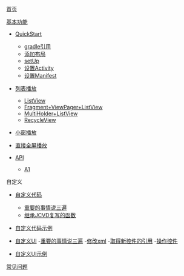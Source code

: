 [首页](https://github.com/lipangit/JieCaoVideoPlayer/wiki#1)

[基本功能](https://github.com/lipangit/JieCaoVideoPlayer/wiki/API)

- [QuickStart](https://github.com/lipangit/JieCaoVideoPlayer/wiki/QuickStart)

  - [gradle引用](https://github.com/lipangit/JieCaoVideoPlayer/wiki/QuickStart#1-%E6%B7%BB%E5%8A%A0gradle%E5%BC%95%E7%94%A8)
  - [添加布局](https://github.com/lipangit/JieCaoVideoPlayer/wiki/QuickStart#2-%E6%B7%BB%E5%8A%A0%E5%B8%83%E5%B1%80)
  - [setUp](https://github.com/lipangit/JieCaoVideoPlayer/wiki/QuickStart#3-%E8%AE%BE%E7%BD%AE%E8%A7%86%E9%A2%91%E5%9C%B0%E5%9D%80%E7%BC%A9%E7%95%A5%E5%9B%BE%E5%9C%B0%E5%9D%80%E6%A0%87%E9%A2%98)
  - [设置Activity](https://github.com/lipangit/JieCaoVideoPlayer/wiki/QuickStart#4-%E5%9C%A8%E5%8C%85%E5%90%AB%E6%92%AD%E6%94%BE%E6%8E%A7%E4%BB%B6%E7%9A%84activity%E4%B8%AD%E5%8A%A0%E5%85%A5%E5%A6%82%E4%B8%8B%E4%BB%A3%E7%A0%81)
  - [设置Manifest](https://github.com/lipangit/JieCaoVideoPlayer/wiki/QuickStart#5-%E5%8C%85%E5%90%AB%E6%8E%A7%E4%BB%B6%E7%9A%84activity%E5%9C%A8manifest%E4%B8%AD%E7%9A%84%E8%AE%BE%E7%BD%AE)

- [列表播放](https://github.com/lipangit/JieCaoVideoPlayer/wiki/%E5%88%97%E8%A1%A8%E6%92%AD%E6%94%BE)
  
  - [ListView](https://github.com/lipangit/JieCaoVideoPlayer/wiki/%E5%88%97%E8%A1%A8%E6%92%AD%E6%94%BE#1-listview%E6%99%AE%E9%80%9A%E5%88%97%E8%A1%A8%E5%8F%82%E8%80%83demo%E7%9A%84videolistadapterjava)
  - [Fragment+ViewPager+ListView](https://github.com/lipangit/JieCaoVideoPlayer/wiki/%E5%88%97%E8%A1%A8%E6%92%AD%E6%94%BE#2-fragment--viewpager--listview%E7%9A%84%E5%88%97%E8%A1%A8%E6%92%AD%E6%94%BE%E5%8F%82%E8%80%83demo%E7%9A%84listviewviewpageractivityjava)
  - [MultiHolder+ListView](https://github.com/lipangit/JieCaoVideoPlayer/wiki/%E5%88%97%E8%A1%A8%E6%92%AD%E6%94%BE#3-multiholder--listview%E7%9A%84%E5%88%97%E8%A1%A8%E6%92%AD%E6%94%BE%E5%8F%82%E8%80%83demo%E7%9A%84listviewmultiholderactivityjava)
  - [RecycleView](https://github.com/lipangit/JieCaoVideoPlayer/wiki/%E5%88%97%E8%A1%A8%E6%92%AD%E6%94%BE#4-recycleview%E7%9A%84%E5%88%97%E8%A1%A8%E6%92%AD%E6%94%BE%E5%8F%82%E8%80%83demo%E7%9A%84recyclerviewvideoadapterjava)

- [小窗播放](https://github.com/lipangit/JieCaoVideoPlayer/wiki/%E5%B0%8F%E7%AA%97%E6%92%AD%E6%94%BE)
- [直接全屏播放](https://github.com/lipangit/JieCaoVideoPlayer/wiki/%E7%9B%B4%E6%8E%A5%E5%85%A8%E5%B1%8F%E6%92%AD%E6%94%BE)

- [API]()
  - [A1]()

自定义

- [自定义代码](https://github.com/lipangit/JieCaoVideoPlayer/wiki/%E8%87%AA%E5%AE%9A%E4%B9%89%E4%BB%A3%E7%A0%81)
  
  - [重要的事情说三遍](https://github.com/lipangit/JieCaoVideoPlayer/wiki/%E8%87%AA%E5%AE%9A%E4%B9%89%E4%BB%A3%E7%A0%81#%E9%87%8D%E8%A6%81%E7%9A%84%E4%BA%8B%E6%83%85%E8%AF%B4%E4%B8%89%E9%81%8D)
  - [继承JCVD复写的函数](https://github.com/lipangit/JieCaoVideoPlayer/wiki/%E8%87%AA%E5%AE%9A%E4%B9%89%E4%BB%A3%E7%A0%81#%E7%BB%A7%E6%89%BFjcvideoplayerstandard%E5%A4%8D%E5%86%99%E7%9A%84%E5%87%BD%E6%95%B0)

- [自定义代码示例](https://github.com/lipangit/JieCaoVideoPlayer/wiki/%E8%87%AA%E5%AE%9A%E4%B9%89%E4%BB%A3%E7%A0%81%E7%A4%BA%E4%BE%8B)

- [自定义UI](https://github.com/lipangit/JieCaoVideoPlayer/wiki/%E8%87%AA%E5%AE%9A%E4%B9%89UI)
  -[重要的事情说三遍](https://github.com/lipangit/JieCaoVideoPlayer/wiki/%E8%87%AA%E5%AE%9A%E4%B9%89UI#%E9%87%8D%E8%A6%81%E7%9A%84%E4%BA%8B%E6%83%85%E8%AF%B4%E4%B8%89%E9%81%8D)
  -[修改xml](https://github.com/lipangit/JieCaoVideoPlayer/wiki/%E8%87%AA%E5%AE%9A%E4%B9%89UI#%E4%BF%AE%E6%94%B9xml)
  -[取得新控件的引用](https://github.com/lipangit/JieCaoVideoPlayer/wiki/%E8%87%AA%E5%AE%9A%E4%B9%89UI#%E5%8F%96%E5%BE%97%E6%96%B0%E6%8E%A7%E4%BB%B6%E7%9A%84%E5%BC%95%E7%94%A8)
  -[操作控件](https://github.com/lipangit/JieCaoVideoPlayer/wiki/%E8%87%AA%E5%AE%9A%E4%B9%89UI#%E6%93%8D%E4%BD%9C%E6%8E%A7%E4%BB%B6)

- [自定义UI示例](https://github.com/lipangit/JieCaoVideoPlayer/wiki/%E8%87%AA%E5%AE%9A%E4%B9%89UI%E7%A4%BA%E4%BE%8B)

[常见问题](https://github.com/lipangit/JieCaoVideoPlayer/wiki/常见问题)